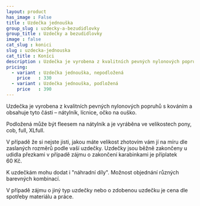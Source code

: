 ```yaml
---
layout: product
has_image : False
title : Uzdečka jednouška
group_slug : uzdecky-a-bezudidlovky
group_title : Uzdečky a bezudidlovky
image : false
cat_slug : konici
slug : uzdecka-jednouska
cat_title : Koníci
description : Uzdečka je vyrobena z kvalitních pevných nylonových popruhů s kováním a obsahuje tyto části – nátylník, lícnice, očko na ouško.
pricing:
  - variant : Uzdečka jednouška, nepodložená
    price   : 330
  - variant : Uzdečka jednouška, podložená
    price   : 390
---
```


Uzdečka je vyrobena z kvalitních pevných nylonových popruhů s kováním a obsahuje tyto části – nátylník, lícnice, očko na ouško.

Podložená může být fleesem na nátylník a je vyráběna ve velikostech pony, cob, full, XLfull.

V případě že si nejste jisti, jakou máte velikost zhotovím vám jí na míru dle zaslaných rozměrů podle vaší uzdečky.
Uzdečky jsou běžně zakončeny u udidla přezkami v případě zájmu o zakončení karabinkami je příplatek 60&nbsp;Kč.

K uzdečkám mohu dodat i "náhradní díly".
Možnost objednání různých barevných kombinací.


V případě zájmu o jiný typ uzdečky nebo o zdobenou uzdečku je cena dle spotřeby materiálu a práce.

